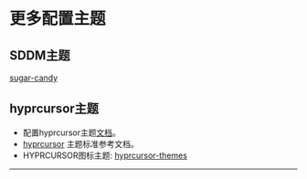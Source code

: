 # 更多配置主题


## SDDM主题

[sugar-candy](https://github.com/ToppDev/sddm-sugar-candy)


## hyprcursor主题

- 配置hyprcursor主题[文档](https://wiki.hyprland.org/Hypr-Ecosystem/hyprcursor/)。
- [hyprcursor](https://standards.hyprland.org/hyprcursor/) 主题标准参考文档。
- HYPRCURSOR图标主题: [hyprcursor-themes](https://sakshatshinde.github.io/hyprcursor-themes/)

---
